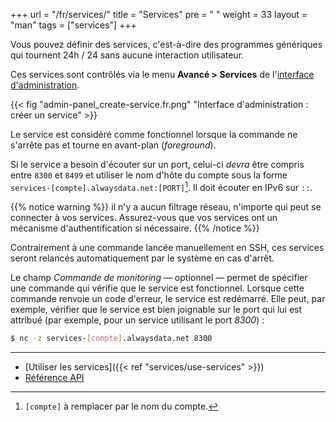 +++
url = "/fr/services/"
title = "Services"
pre = "<i class='fas fa-fw fa-sitemap'></i> "
weight = 33
layout = "man"
tags = ["services"]
+++

Vous pouvez définir des services, c'est-à-dire des programmes génériques qui tournent 24h / 24 sans aucune inter­ac­tion uti­li­sa­teur.

Ces services sont contrôlés via le menu **Avancé > Services** de l'[interface d'administration](https://admin.alwaysdata.com).

{{< fig "admin-panel_create-service.fr.png" "Interface d'ad­mi­nis­tra­tion : créer un service" >}}

Le service est considéré comme fonctionnel lorsque la commande ne s'arrête pas et tourne en avant-plan (*foreground*).

Si le service a besoin d'écouter sur un port, celui-ci *devra* être compris entre `8300` et `8499` et utiliser le nom d'hôte du compte sous la forme `services-[compte].alwaysdata.net:[PORT]`[^1]. Il doit écouter en IPv6 sur `::`.

{{% notice warning %}}
il n'y a aucun filtrage réseau, n'importe qui peut se connecter à vos services. Assurez-vous que vos services ont un mécanisme d'authentification si nécessaire.
{{% /notice %}}

Contrairement à une commande lancée manuellement en SSH, ces services seront relancés automatiquement par le système en cas d'arrêt.

Le champ *Commande de monitoring* — optionnel — permet de spécifier une commande qui vérifie que le service est fonctionnel. Lorsque cette commande renvoie un code d'erreur, le service est redémarré. Elle peut, par exemple, vérifier que le service est bien joignable sur le port qui lui est attribué (par exemple, pour un service utilisant le port *8300*) :

```sh
$ nc -z services-[compte].alwaysdata.net 8300
```

---
- [Utiliser les services]({{< ref "services/use-services" >}})
- [Référence API](https://api.alwaysdata.com/v1/service/doc/)

[^1]: `[compte]` à remplacer par le nom du compte.
